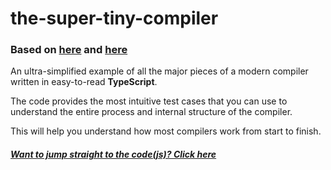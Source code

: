 # the-super-tiny-compiler

### Based on [here](https://github.com/jamiebuilds/the-super-tiny-compiler) and [here](https://github.com/cuixiaorui/the-tutorial-super-tiny-compiler/tree/main)

An ultra-simplified example of all the major pieces of a modern compiler written in easy-to-read **TypeScript**.

The code provides the most intuitive test cases that you can use to understand the entire process and internal structure of the compiler.

This will help you understand how most compilers work from start to finish.

##### [Want to jump straight to the code(js)? Click here](https://github.com/jamiebuilds/the-super-tiny-compiler/blob/master/the-super-tiny-compiler.js)
